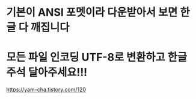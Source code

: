 # 기본이 ANSI 포멧이라 다운받아서 보면 한글 다 깨집니다

# 모든 파일 인코딩 UTF-8로 변환하고 한글 주석 달아주세요!!!


https://yam-cha.tistory.com/120